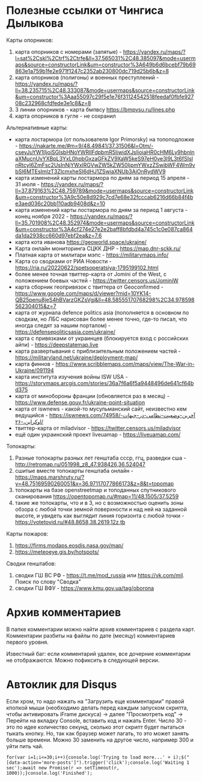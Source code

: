 # Полезные ссылки от Чингиса Дылыкова

Карты опорников: 
1. карта опорников с номерами (запятые) - https://yandex.ru/maps/?l=sat%2Cskl%2Ctrf%2Ctrfe&ll=37.565031%2C48.385097&mode=usermaps&source=constructorLink&um=constructor%3A649b6d6bcebf79b69863e1a759b1fe2e971f1247c2352ab230800dc719d25b6b&z=8 
2. карта опорников (полигоны) и военных преступлений - https://yandex.ru/maps/?ll=38.235715%2C48.333087&mode=usermaps&source=constructorLink&um=constructor%3Aaa55097c29f5e1e76f31124542518feedaf0fbfe92708c232968cfdfede3e1c8&z=8
3. 3 линии опорников - карта бмпвсу https://bmpvsu.ru/lines.php
4. карта опорников в гугле - не сохранил

Альтернативные карты: 
* карта лостармора (от пользователя Igor Primorsky) на топоподложке - https://nakarte.me/#m=9/48.49841/37.31506&l=Otm/-cseyJuYW1lIjoiSGlsbHNoYWRlIFdpbmR5IiwidXJsIjoiaHR0cHM6Ly9hbnlnaXMucnUvYXBpL3YxL0hpbGxzaGFkZV9XaW5keS97eH0ve3l9L3t6fSIsInRtcyI6ZmFsc2UsInNjYWxlRGVwZW5kZW50IjpmYWxzZSwibWF4Wm9vbSI6MTEsImlzT3ZlcmxheSI6dHJ1ZSwiaXNUb3AiOnRydWV9
* карта изменений карты лостармора по дням за период 15 апреля - 31 июля - https://yandex.ru/maps/?ll=37.879163%2C48.759789&mode=usermaps&source=constructorLink&um=constructor%3A9c50e8d929c7cd7e68e32fcccab6216d66b84f4be3aed036c20bb110adb9408d&z=10
* карта изменений карты лостармора по дням за период 1 августа - конец ноября 2022 - 
https://yandex.ru/maps/?ll=35.701908%2C48.352974&mode=usermaps&source=constructorLink&um=constructor%3A4cf274e27e2e2baff8bfdbd4a745c1c0e087ca864da1da2938cc660d97ebf2ea&z=7.6
* карта кота иванова https://geoworld.space/ukraine/ 
* Карта онлайн мониторинга СЦКК ДНР - https://map.dnr-sckk.ru/ 
* Платная карта от милитари мэпс - https://militarymaps.info/
* Карта со сводками от РИА Новости - https://ria.ru/20220622/spetsoperatsiya-1795199102.html
* более менее точная твиттер-карта от Jomini of the West, с положением боевых частей - https://twitter.censors.us/JominiW
* карта сборник геопривязок с твиттера от Geoconfirmed - https://www.google.com/maps/d/viewer?mid=10YK14-QB25penu8jeS4hBVarzGKZsVgj&ll=48.58555170768298%2C34.978598562304015&z=7
* карта от журнала defence politics asia (пополняется в основном по сводкам, но ЛБС нарисован более менее точно, где-то писал, что иногда следят за нашим порталом) - https://defensepoliticsasia.com/ukraine/
* карта с привязками от украинцев (блокируется вход с российских айпи) - https://deepstatemap.live 
* карта развертывания с приблизительным положением частей - https://militaryland.net/ukraine/deployment-map/
* карта финнов - https://www.scribblemaps.com/maps/view/The-War-in-Ukraine/091194
* карта института изучения войны ISW USA - https://storymaps.arcgis.com/stories/36a7f6a6f5a9448496de641cf64bd375 
* карта от минобороны франции (обновляется раз в месяц) - https://www.defense.gouv.fr/ukraine-point-situation
* карта от iswnews - какой-то мусульманский сайт, неизвестно кем ведущийся - https://iswnews.com/74958/آخرین-وضعیت-نظامی-در-جبهات-اوکراین،-۲۶/
* твиттер-карта от miladvisor - https://twitter.censors.us/miladvisor
* ещё один украинский проект liveuamap - https://liveuamap.com/


Топокарты:
1. Разные топокарты разных лет генштаба ссср, ггц, разведки сша - http://retromap.ru/051998_z8_47.938426,36.524047 
2. сшитые вместе топокарты генштаба онлайн - https://maps.marshruty.ru/?y=48.75169590260051&x=36.97117077866173&z=8&t=topomap
3. топокарты на базе openstreetmap и топоданных спутникового сканирования https://opentopomap.ru/#map=11/48.1505/37.5259
4. такие же топокарты, что и в 3, но с возможностью оценить зоны обзора с любой точки земной поверхности и над ней на заданной высоте, и увидеть как выглядит линия горизонта с любой точки - https://votetovid.ru/#48.8658,38.2619,12z,tb

Карты пожаров:
1. https://firms.modaps.eosdis.nasa.gov/map/
2. https://meteoeye.gis.by/hotspots/

Сводки генштабов: 
1. сводки ГШ ВС РФ - https://t.me/mod_russia или https://vk.com/mil. Поиск по слову "Сводка"
2. сводки ГШ ВФУ - https://www.kmu.gov.ua/tag/oborona


# Архив комментариев
В папке комментарии можно найти архив комментариев с раздела карт. Комментарии разбиты на файлы по дате (месяцу) комментариев первого уровня.

Известный баг: если комментарий удален, все дочерние комментарии не отображаются. Можно пофиксить в следующей версии.

# Автоклик для Disqus
Если хром, то надо нажать на "Загрузить еще комментарии" правой кпопкой мыши (необходимо делать перед каждым запуском скрипта, чтобы активировать iFrame дискуса) -> далее "Просмотреть код" -> Перейти на вкладку Console, вставить код и нажать Enter.
Число 30 - это по идее количество секунд, сколько этот скрипт будет пытаться тыкать кнопку. Но, так как браузер может лагать, то это может занять больше времени. Можно 30 заменить на другое число, например 300 и уйти пить чай.
```
for(var i=1;i<=30;i++){console.log('Trying to load more...' + i);$("[data-action='more-posts']").trigger('click');console.log('Waiting 1 sec');await new Promise(r => setTimeout(r, 1000));}console.log('Finished');
```
